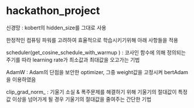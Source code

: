 # hackathon_project

신경망 : kobert의 hidden_size를 그대로 사용

한정적인 컴퓨팅 파워를 고려하여 효율적으로 학습시키기위해 아래 사항들을 적용

scheduler(get_cosine_schedule_with_warmup )
: 코사인 함수에 의해 정의되는 주기를 따라 learning rate가 최소값과 최대값을 오고가는 기법

AdamW
: Adam의 단점을 보안한 optimizer, 그중 weight값을 고정시켜 bertAdam을 이용하였음

clip_grad_norm_
: 기울기 소실 & 폭주문제를 해결하기 위해 기울기의 절대값이 
특정 값 이상을 넘어가게 될 경우 기울기의 절대값을 줄여주는 간단한 기법
